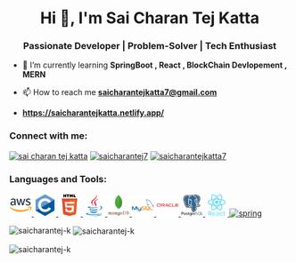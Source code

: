 <h1 align="center">Hi 👋, I'm Sai Charan Tej Katta</h1>
<h3 align="center">Passionate Developer | Problem-Solver | Tech Enthusiast</h3>

- 🌱 I’m currently learning **SpringBoot , React , BlockChain Devlopement , MERN**

- 📫 How to reach me **saicharantejkatta7@gmail.com**

- **https://saicharantejkatta.netlify.app/**

<h3 align="left">Connect with me:</h3>
<p align="left">
<a href="https://linkedin.com/in/sai charan tej katta" target="blank"><img align="center" src="https://raw.githubusercontent.com/rahuldkjain/github-profile-readme-generator/master/src/images/icons/Social/linked-in-alt.svg" alt="sai charan tej katta" height="30" width="40" /></a>
<a href="https://www.codechef.com/users/saicharantej7" target="blank"><img align="center" src="https://cdn.jsdelivr.net/npm/simple-icons@3.1.0/icons/codechef.svg" alt="saicharantej7" height="30" width="40" /></a>
<a href="https://www.leetcode.com/saicharantejkatta7" target="blank"><img align="center" src="https://raw.githubusercontent.com/rahuldkjain/github-profile-readme-generator/master/src/images/icons/Social/leet-code.svg" alt="saicharantejkatta7" height="30" width="40" /></a>
</p>

<h3 align="left">Languages and Tools:</h3>
<p align="left"> <a href="https://aws.amazon.com" target="_blank" rel="noreferrer"> <img src="https://raw.githubusercontent.com/devicons/devicon/master/icons/amazonwebservices/amazonwebservices-original-wordmark.svg" alt="aws" width="40" height="40"/> </a> <a href="https://www.cprogramming.com/" target="_blank" rel="noreferrer"> <img src="https://raw.githubusercontent.com/devicons/devicon/master/icons/c/c-original.svg" alt="c" width="40" height="40"/> </a> <a href="https://www.w3.org/html/" target="_blank" rel="noreferrer"> <img src="https://raw.githubusercontent.com/devicons/devicon/master/icons/html5/html5-original-wordmark.svg" alt="html5" width="40" height="40"/> </a> <a href="https://www.java.com" target="_blank" rel="noreferrer"> <img src="https://raw.githubusercontent.com/devicons/devicon/master/icons/java/java-original.svg" alt="java" width="40" height="40"/> </a> <a href="https://www.mongodb.com/" target="_blank" rel="noreferrer"> <img src="https://raw.githubusercontent.com/devicons/devicon/master/icons/mongodb/mongodb-original-wordmark.svg" alt="mongodb" width="40" height="40"/> </a> <a href="https://www.mysql.com/" target="_blank" rel="noreferrer"> <img src="https://raw.githubusercontent.com/devicons/devicon/master/icons/mysql/mysql-original-wordmark.svg" alt="mysql" width="40" height="40"/> </a> <a href="https://www.oracle.com/" target="_blank" rel="noreferrer"> <img src="https://raw.githubusercontent.com/devicons/devicon/master/icons/oracle/oracle-original.svg" alt="oracle" width="40" height="40"/> </a> <a href="https://www.postgresql.org" target="_blank" rel="noreferrer"> <img src="https://raw.githubusercontent.com/devicons/devicon/master/icons/postgresql/postgresql-original-wordmark.svg" alt="postgresql" width="40" height="40"/> </a> <a href="https://reactjs.org/" target="_blank" rel="noreferrer"> <img src="https://raw.githubusercontent.com/devicons/devicon/master/icons/react/react-original-wordmark.svg" alt="react" width="40" height="40"/> </a> <a href="https://spring.io/" target="_blank" rel="noreferrer"> <img src="https://www.vectorlogo.zone/logos/springio/springio-icon.svg" alt="spring" width="40" height="40"/> </a> </p>

<p><img align="left" src="https://github-readme-stats.vercel.app/api/top-langs?username=saicharantej-k&show_icons=true&locale=en&layout=compact" alt="saicharantej-k" /></p>

<p>&nbsp;<img align="center" src="https://github-readme-stats.vercel.app/api?username=saicharantej-k&show_icons=true&locale=en" alt="saicharantej-k" /></p>

<p><img align="center" src="https://github-readme-streak-stats.herokuapp.com/?user=saicharantej-k&" alt="saicharantej-k" /></p>
